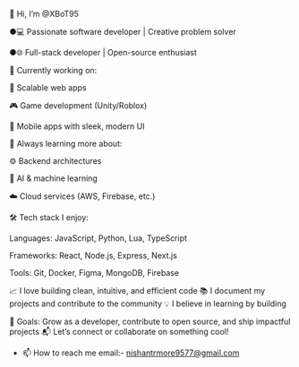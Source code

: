 👋 Hi, I’m @XBoT95

●💻 Passionate software developer | Creative problem solver

●🌐 Full-stack developer | Open-source enthusiast

🔭 Currently working on:

🚀 Scalable web apps

🎮 Game development (Unity/Roblox)

📱 Mobile apps with sleek, modern UI

🌱 Always learning more about:

⚙️ Backend architectures

🧠 AI & machine learning

☁️ Cloud services (AWS, Firebase, etc.)

🛠️ Tech stack I enjoy:

Languages: JavaScript, Python, Lua, TypeScript

Frameworks: React, Node.js, Express, Next.js

Tools: Git, Docker, Figma, MongoDB, Firebase

📈 I love building clean, intuitive, and efficient code
📚 I document my projects and contribute to the community
💡 I believe in learning by building

🎯 Goals: Grow as a developer, contribute to open source, and ship impactful projects
📬 Let’s connect or collaborate on something cool!


- 📫 How to reach me email:- nishantrmore9577@gmail.com
